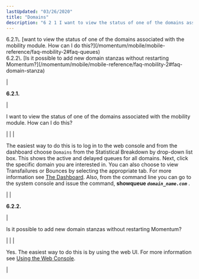 ```yaml
---
lastUpdated: "03/26/2020"
title: "Domains"
description: "6 2 1 I want to view the status of one of the domains associated with the mobility module How can I do this 6 2 2 Is it possible to add new domain stanzas without restarting Momentum 6 2 1 I want to view the status of one of..."
---
```


<a name="idp434272"></a> 

<dl>

<dt>6.2.1\. [want to view the status of one of the domains associated with the mobility module. How can I do this?](/momentum/mobile/mobile-reference/faq-mobility-2#faq-queues)</dt>

<dt>6.2.2\. [Is it possible to add new domain stanzas without restarting Momentum?](/momentum/mobile/mobile-reference/faq-mobility-2#faq-domain-stanza)</dt>

</dl>

| <a name="faq-queues"></a> <a name="idp435280"></a> 

**6.2.1.**

 | 

I want to view the status of one of the domains associated with the mobility module. How can I do this?

 |
|  | 

The easiest way to do this is to log in to the web console and from the dashboard choose `Domains` from the Statistical Breakdown by drop-down list box. This shows the active and delayed queues for all domains. Next, click the specific domain you are interested in. You can also choose to view Transfailures or Bounces by selecting the appropriate tab. For more information see [The Dashboard](/momentum/3/3-reference/web-3-dashboard). Also, from the command line you can go to the system console and issue the command, **showqueue *`domain_name.com`***                    .

 |
| <a name="faq-domain-stanza"></a> <a name="idp491104"></a> 

**6.2.2.**

 | 

Is it possible to add new domain stanzas without restarting Momentum?

 |
|  | 

Yes. The easiest way to do this is by using the web UI. For more information see [Using the Web Console](/momentum/3/3-reference/web-3).

 |